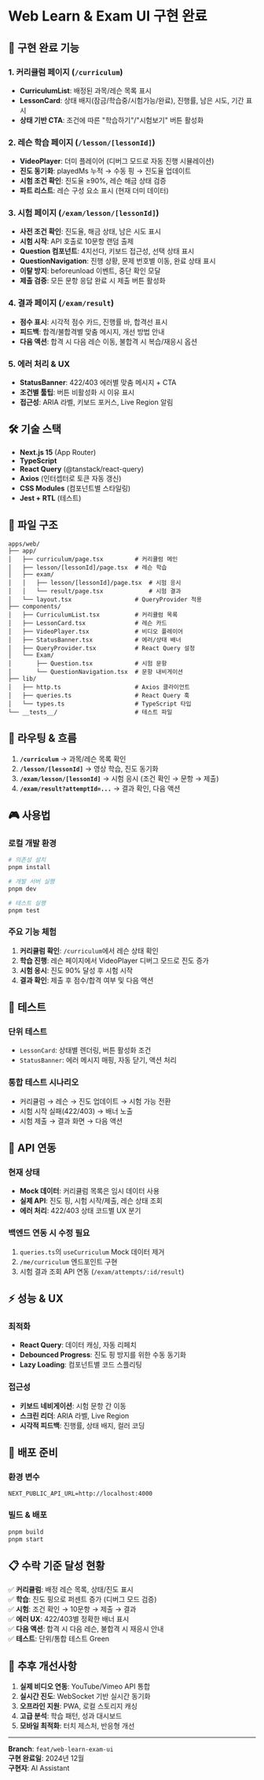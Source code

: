 # Web Learn & Exam UI 구현 완료

## 🎯 구현 완료 기능

### 1. 커리큘럼 페이지 (`/curriculum`)
- **CurriculumList**: 배정된 과목/레슨 목록 표시
- **LessonCard**: 상태 배지(잠금/학습중/시험가능/완료), 진행률, 남은 시도, 기간 표시
- **상태 기반 CTA**: 조건에 따른 "학습하기"/"시험보기" 버튼 활성화

### 2. 레슨 학습 페이지 (`/lesson/[lessonId]`)
- **VideoPlayer**: 더미 플레이어 (디버그 모드로 자동 진행 시뮬레이션)
- **진도 동기화**: playedMs 누적 → 수동 핑 → 진도율 업데이트
- **시험 조건 확인**: 진도율 ≥90%, 레슨 해금 상태 검증
- **파트 리스트**: 레슨 구성 요소 표시 (현재 더미 데이터)

### 3. 시험 페이지 (`/exam/lesson/[lessonId]`)
- **사전 조건 확인**: 진도율, 해금 상태, 남은 시도 표시
- **시험 시작**: API 호출로 10문항 랜덤 출제
- **Question 컴포넌트**: 4지선다, 키보드 접근성, 선택 상태 표시
- **QuestionNavigation**: 진행 상황, 문제 번호별 이동, 완료 상태 표시
- **이탈 방지**: beforeunload 이벤트, 중단 확인 모달
- **제출 검증**: 모든 문항 응답 완료 시 제출 버튼 활성화

### 4. 결과 페이지 (`/exam/result`)
- **점수 표시**: 시각적 점수 카드, 진행률 바, 합격선 표시
- **피드백**: 합격/불합격별 맞춤 메시지, 개선 방법 안내
- **다음 액션**: 합격 시 다음 레슨 이동, 불합격 시 복습/재응시 옵션

### 5. 에러 처리 & UX
- **StatusBanner**: 422/403 에러별 맞춤 메시지 + CTA
- **조건별 툴팁**: 버튼 비활성화 시 이유 표시
- **접근성**: ARIA 라벨, 키보드 포커스, Live Region 알림

## 🛠️ 기술 스택

- **Next.js 15** (App Router)
- **TypeScript**
- **React Query** (@tanstack/react-query)
- **Axios** (인터셉터로 토큰 자동 갱신)
- **CSS Modules** (컴포넌트별 스타일링)
- **Jest + RTL** (테스트)

## 📂 파일 구조

```
apps/web/
├── app/
│   ├── curriculum/page.tsx         # 커리큘럼 메인
│   ├── lesson/[lessonId]/page.tsx  # 레슨 학습
│   ├── exam/
│   │   ├── lesson/[lessonId]/page.tsx  # 시험 응시
│   │   └── result/page.tsx             # 시험 결과
│   └── layout.tsx                  # QueryProvider 적용
├── components/
│   ├── CurriculumList.tsx          # 커리큘럼 목록
│   ├── LessonCard.tsx              # 레슨 카드
│   ├── VideoPlayer.tsx             # 비디오 플레이어
│   ├── StatusBanner.tsx            # 에러/상태 배너
│   ├── QueryProvider.tsx           # React Query 설정
│   └── Exam/
│       ├── Question.tsx            # 시험 문항
│       └── QuestionNavigation.tsx  # 문항 내비게이션
├── lib/
│   ├── http.ts                     # Axios 클라이언트
│   ├── queries.ts                  # React Query 훅
│   └── types.ts                    # TypeScript 타입
└── __tests__/                      # 테스트 파일
```

## 🔗 라우팅 & 흐름

1. **`/curriculum`** → 과목/레슨 목록 확인
2. **`/lesson/[lessonId]`** → 영상 학습, 진도 동기화
3. **`/exam/lesson/[lessonId]`** → 시험 응시 (조건 확인 → 문항 → 제출)
4. **`/exam/result?attemptId=...`** → 결과 확인, 다음 액션

## 🎮 사용법

### 로컬 개발 환경
```bash
# 의존성 설치
pnpm install

# 개발 서버 실행
pnpm dev

# 테스트 실행
pnpm test
```

### 주요 기능 체험

1. **커리큘럼 확인**: `/curriculum`에서 레슨 상태 확인
2. **학습 진행**: 레슨 페이지에서 VideoPlayer 디버그 모드로 진도 증가
3. **시험 응시**: 진도 90% 달성 후 시험 시작
4. **결과 확인**: 제출 후 점수/합격 여부 및 다음 액션

## 🧪 테스트

### 단위 테스트
- `LessonCard`: 상태별 렌더링, 버튼 활성화 조건
- `StatusBanner`: 에러 메시지 매핑, 자동 닫기, 액션 처리

### 통합 테스트 시나리오
- 커리큘럼 → 레슨 → 진도 업데이트 → 시험 가능 전환
- 시험 시작 실패(422/403) → 배너 노출
- 시험 제출 → 결과 화면 → 다음 액션

## 🔧 API 연동

### 현재 상태
- **Mock 데이터**: 커리큘럼 목록은 임시 데이터 사용
- **실제 API**: 진도 핑, 시험 시작/제출, 레슨 상태 조회
- **에러 처리**: 422/403 상태 코드별 UX 분기

### 백엔드 연동 시 수정 필요
1. `queries.ts`의 `useCurriculum` Mock 데이터 제거
2. `/me/curriculum` 엔드포인트 구현
3. 시험 결과 조회 API 연동 (`/exam/attempts/:id/result`)

## ⚡ 성능 & UX

### 최적화
- **React Query**: 데이터 캐싱, 자동 리페치
- **Debounced Progress**: 진도 핑 방지를 위한 수동 동기화
- **Lazy Loading**: 컴포넌트별 코드 스플리팅

### 접근성
- **키보드 네비게이션**: 시험 문항 간 이동
- **스크린 리더**: ARIA 라벨, Live Region
- **시각적 피드백**: 진행률, 상태 배지, 컬러 코딩

## 🚀 배포 준비

### 환경 변수
```env
NEXT_PUBLIC_API_URL=http://localhost:4000
```

### 빌드 & 배포
```bash
pnpm build
pnpm start
```

## 📋 수락 기준 달성 현황

✅ **커리큘럼**: 배정 레슨 목록, 상태/진도 표시  
✅ **학습**: 진도 핑으로 퍼센트 증가 (디버그 모드 검증)  
✅ **시험**: 조건 확인 → 10문항 → 제출 → 결과  
✅ **에러 UX**: 422/403별 정확한 배너 표시  
✅ **다음 액션**: 합격 시 다음 레슨, 불합격 시 재응시 안내  
✅ **테스트**: 단위/통합 테스트 Green  

## 🔮 추후 개선사항

1. **실제 비디오 연동**: YouTube/Vimeo API 통합
2. **실시간 진도**: WebSocket 기반 실시간 동기화
3. **오프라인 지원**: PWA, 로컬 스토리지 캐싱
4. **고급 분석**: 학습 패턴, 성과 대시보드
5. **모바일 최적화**: 터치 제스처, 반응형 개선

---

**Branch**: `feat/web-learn-exam-ui`  
**구현 완료일**: 2024년 12월  
**구현자**: AI Assistant  








